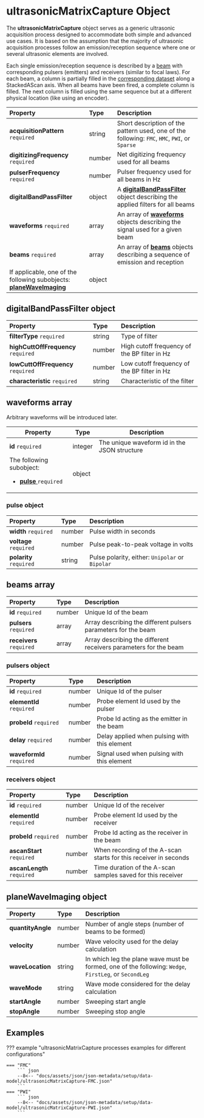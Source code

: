 # **ultrasonicMatrixCapture** Object

The **ultrasonicMatrixCapture** object serves as a generic ultrasonic acquisition process designed to accommodate both simple and advanced use cases. It is based on the assumption that the majority of ultrasonic acquisition processes follow an emission/reception sequence where one or several ultrasonic elements are involved. 

Each single emission/reception sequence is described by a [beam](#beams-array) with corresponding pulsers (emitters) and receivers (similar to focal laws). For each beam, a column is partially filled in the [corresponding dataset](../datasets.md) along a StackedAScan axis. When all beams have been fired, a complete column is filled. The next column is filled using the same sequence but at a different physical location (like using an encoder). 


| Property                                                                                         | Type   | Description                                                                                                      |
| :----------------------------------------------------------------------------------------------- | :----- | :--------------------------------------------------------------------------------------------------------------- |
| **acquisitionPattern** `required`                                                                | string | Short description of the pattern used, one of the following: `FMC`, `HMC`, `PWI`, or `Sparse`                                      |
| **digitizingFrequency** `required`                                                               | number | Net digitizing frequency used for all beams                                                                      |
| **pulserFrequency** `required`                                                                   | number | Pulser frequency used for all beams in Hz                                                                        |
| **digitalBandPassFilter**                                                                        | object | A [**digitalBandPassFilter**](#digitalbandpassfilter-object) object describing the applied filters for all beams |
| **waveforms** `required`                                                                         | array  | An array of [**waveforms**](#waveforms-array) objects describing the signal used for a given beam                |
| **beams**  `required`                                                                            | array  | An array of [**beams**](#beams-array) objects describing a sequence of emission and reception                    |
| If applicable, one of the following subobjects: [**planeWaveImaging**](#planewaveimaging-object) | object |                                                                                                                  |



## **digitalBandPassFilter** object 

| Property                            | Type   | Description                                    |
| :---------------------------------- | :----- | :--------------------------------------------- |
| **filterType** `required`           | string | Type of filter                                 |
| **highCuttOffFrequency** `required` | number | High cutoff frequency of the BP filter in Hz |
| **lowCuttOffFrequency** `required`  | number | Low cutoff frequency of the BP filter in Hz  |
| **characteristic** `required`       | string | Characteristic of the filter                   |

## **waveforms** array 

Arbitrary waveforms will be introduced later.

<table>
<thead>
  <tr>
    <th>Property</th>
    <th>Type</th>
    <th>Description</th>
  </tr>
</thead>
<tbody>
  <tr>
    <td><b>id</b>  <code>required</code> </td>
    <td>integer</td>
    <td>The unique waveform id in the JSON structure</td>
  </tr>
  <tr>
    <td>The following subobject: 
        <ul>
            <li><b><a href="#pulse-object">pulse </a></b>  <code>required</code></li>
        </ul> 
    </td>
    <td>object</td>
    <td></td>
  </tr>
</tbody>
</table>

### **pulse** object

| Property                | Type   | Description                                  |
| :---------------------- | :----- | :------------------------------------------- |
| **width** `required`    | number | Pulse width in seconds                       |
| **voltage** `required`  | number | Pulse peak-to-peak voltage in volts          |
| **polarity** `required` | string | Pulse polarity, either: `Unipolar` or `Bipolar` |

## **beams** array 

| Property                 | Type   | Description                                                      |
| :----------------------- | :----- | :--------------------------------------------------------------- |
| **id** `required`        | number | Unique Id of the beam                                            |
| **pulsers** `required`   | array  | Array describing the different pulsers parameters for the beam   |
| **receivers** `required` | array  | Array describing the different receivers parameters for the beam |

### **pulsers** object 

| Property                  | Type   | Description                                  |
| :------------------------ | :----- | :------------------------------------------- |
| **id** `required`         | number | Unique Id of the pulser                      |
| **elementId** `required`  | number | Probe element Id used by the pulser          |
| **probeId** `required`    | number | Probe Id acting as the emitter in the beam   |
| **delay** `required`      | number | Delay applied when pulsing with this element |
| **waveformId** `required` | number | Signal used when pulsing with this element   |

### **receivers** object 

| Property                   | Type   | Description                                                    |
| :------------------------- | :----- | :------------------------------------------------------------- |
| **id** `required`          | number | Unique Id of the receiver                                      |
| **elementId** `required`   | number | Probe element Id used by the receiver                          |
| **probeId** `required`     | number | Probe Id acting as the receiver in the beam                   |
| **ascanStart** `required`  | number | When recording of the A-scan starts for this receiver in seconds |
| **ascanLength** `required` | number | Time duration of the A-scan samples saved for this receiver       |

## **planeWaveImaging** object 

| Property          | Type   | Description                                                                         |
| :---------------- | :----- | :---------------------------------------------------------------------------------- |
| **quantityAngle** | number | Number of angle steps (number of beams to be formed)                                |
| **velocity**      | number | Wave velocity used for the delay calculation                                            |
| **waveLocation**  | string | In which leg the plane wave must be formed, one of the following: `Wedge`, `FirstLeg`, or `SecondLeg` |
| **waveMode**      | string | Wave mode considered for the delay calculation                                          |
| **startAngle**    | number | Sweeping start angle                                                                |
| **stopAngle**     | number | Sweeping stop angle                                                                 |


## Examples

??? example "ultrasonicMatrixCapture processes examples for different configurations"

    === "FMC"
        ``` json
        --8<-- "docs/assets/json/json-metadata/setup/data-model/ultrasonicMatrixCapture-FMC.json"
        ``` 
    === "PWI"
        ``` json
        --8<-- "docs/assets/json/json-metadata/setup/data-model/ultrasonicMatrixCapture-PWI.json"
        ```

